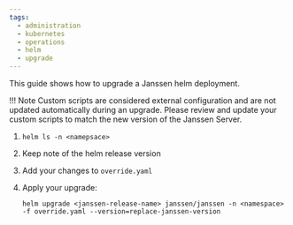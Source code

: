 ```yaml
---
tags:
  - administration
  - kubernetes
  - operations
  - helm
  - upgrade
---
```


This guide shows how to upgrade a Janssen helm deployment.

!!! Note
    Custom scripts are considered external configuration and are not updated automatically during an upgrade.
    Please review and update your custom scripts to match the new version of the Janssen Server.


1. `helm ls -n <namepsace>`

2.  Keep note of the helm release version

3.  Add your changes to `override.yaml`

4.  Apply your upgrade:

    `helm upgrade <janssen-release-name> janssen/janssen -n <namespace> -f override.yaml --version=replace-janssen-version`